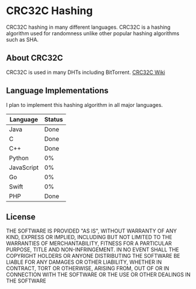 CRC32C Hashing
========
CRC32C hashing in many different languages. CRC32C is a hashing algorithm used for randomness unlike other popular hashing algorithms such as SHA.

About CRC32C
-----
CRC32C is used in many DHTs including BitTorrent.
[CRC32C Wiki](https://en.wikipedia.org/wiki/Cyclic_redundancy_check)

Language Implementations
-----
I plan to implement this hashing algorithm in all major languages.

| Language | Status |
|------|-------|
|Java| Done |
|C| Done |
|C++| Done |
|Python| 0% |
|JavaScript| 0% |
|Go| 0% |
|Swift| 0% |
|PHP| Done |

License
-----------
THE SOFTWARE IS PROVIDED "AS IS", WITHOUT WARRANTY OF ANY KIND, EXPRESS OR IMPLIED, INCLUDING BUT NOT LIMITED TO THE WARRANTIES OF MERCHANTABILITY, FITNESS FOR A PARTICULAR PURPOSE, TITLE AND NON-INFRINGEMENT. IN NO EVENT SHALL THE COPYRIGHT HOLDERS OR ANYONE DISTRIBUTING THE SOFTWARE BE LIABLE FOR ANY DAMAGES OR OTHER LIABILITY, WHETHER IN CONTRACT, TORT OR OTHERWISE, ARISING FROM, OUT OF OR IN CONNECTION WITH THE SOFTWARE OR THE USE OR OTHER DEALINGS IN THE SOFTWARE
